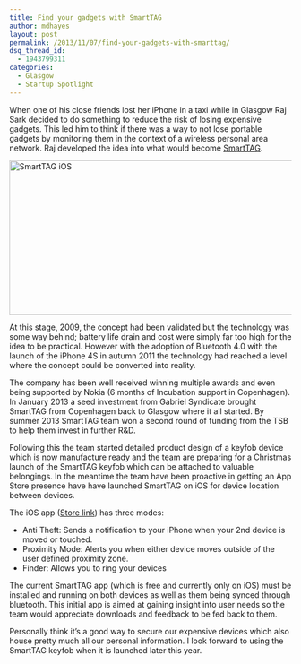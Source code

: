 ```yaml
---
title: Find your gadgets with SmartTAG
author: mdhayes
layout: post
permalink: /2013/11/07/find-your-gadgets-with-smarttag/
dsq_thread_id:
  - 1943799311
categories:
  - Glasgow
  - Startup Spotlight
---
```

When one of his close friends lost her iPhone in a taxi while in Glasgow Raj Sark decided to do something to reduce the risk of losing expensive gadgets. This led him to think if there was a way to not lose portable gadgets by monitoring them in the context of a wireless personal area network. Raj developed the idea into what would become [SmartTAG][1].

[<img class="aligncenter size-full wp-image-13251" alt="SmartTAG iOS" src="http://www.rookieoven.com/wp-content/uploads/2013/11/smarttag-logo.jpg" width="550" height="275" />][2]

At this stage, 2009, the concept had been validated but the technology was some way behind; battery life drain and cost were simply far too high for the idea to be practical. However with the adoption of Bluetooth 4.0 with the launch of the iPhone 4S in autumn 2011 the technology had reached a level where the concept could be converted into reality.

The company has been well received winning multiple awards and even being supported by Nokia (6 months of Incubation support in Copenhagen). In January 2013 a seed investment from Gabriel Syndicate brought SmartTAG from Copenhagen back to Glasgow where it all started. By summer 2013 SmartTAG team won a second round of funding from the TSB to help them invest in further R&D.

Following this the team started detailed product design of a keyfob device which is now manufacture ready and the team are preparing for a Christmas launch of the SmartTAG keyfob which can be attached to valuable belongings. In the meantime the team have been proactive in getting an App Store presence have have launched SmartTAG on iOS for device location between devices.

The iOS app ([Store link][3]) has three modes:

  * <span style="line-height: 13px;">Anti Theft: Sends a notification to your iPhone when your 2nd device is moved or touched.</span>
  * Proximity Mode: Alerts you when either device moves outside of the user defined proximity zone.
  * Finder: Allows you to ring your devices

The current SmartTAG app (which is free and currently only on iOS) must be installed and running on both devices as well as them being synced through bluetooth. This initial app is aimed at gaining insight into user needs so the team would appreciate downloads and feedback to be fed back to them.

Personally think it&#8217;s a good way to secure our expensive devices which also house pretty much all our personal information. I look forward to using the SmartTAG keyfob when it is launched later this year.

 [1]: http://www.smart-tag.me "SmartTAG homepage"
 [2]: http://www.rookieoven.com/wp-content/uploads/2013/11/smarttag-logo.jpg
 [3]: https://itunes.apple.com/us/app/smarttag/id571296681?ls=1&mt=8 "SmartTAG App Store link"